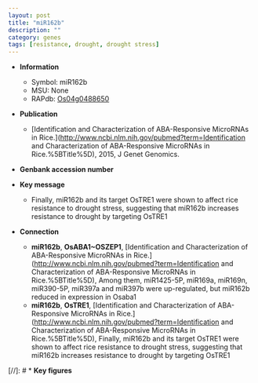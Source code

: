 ```yaml
---
layout: post
title: "miR162b"
description: ""
category: genes
tags: [resistance, drought, drought stress]
---
```


* **Information**  
    + Symbol: miR162b  
    + MSU: None  
    + RAPdb: [Os04g0488650](http://rapdb.dna.affrc.go.jp/viewer/gbrowse_details/irgsp1?name=Os04g0488650)  

* **Publication**  
    + [Identification and Characterization of ABA-Responsive MicroRNAs in Rice.](http://www.ncbi.nlm.nih.gov/pubmed?term=Identification and Characterization of ABA-Responsive MicroRNAs in Rice.%5BTitle%5D), 2015, J Genet Genomics.

* **Genbank accession number**  

* **Key message**  
    + Finally, miR162b and its target OsTRE1 were shown to affect rice resistance to drought stress, suggesting that miR162b increases resistance to drought by targeting OsTRE1

* **Connection**  
    + __miR162b__, __OsABA1~OSZEP1__, [Identification and Characterization of ABA-Responsive MicroRNAs in Rice.](http://www.ncbi.nlm.nih.gov/pubmed?term=Identification and Characterization of ABA-Responsive MicroRNAs in Rice.%5BTitle%5D),  Among them, miR1425-5P, miR169a, miR169n, miR390-5P, miR397a and miR397b were up-regulated, but miR162b reduced in expression in Osaba1
    + __miR162b__, __OsTRE1__, [Identification and Characterization of ABA-Responsive MicroRNAs in Rice.](http://www.ncbi.nlm.nih.gov/pubmed?term=Identification and Characterization of ABA-Responsive MicroRNAs in Rice.%5BTitle%5D),  Finally, miR162b and its target OsTRE1 were shown to affect rice resistance to drought stress, suggesting that miR162b increases resistance to drought by targeting OsTRE1

[//]: # * **Key figures**  


